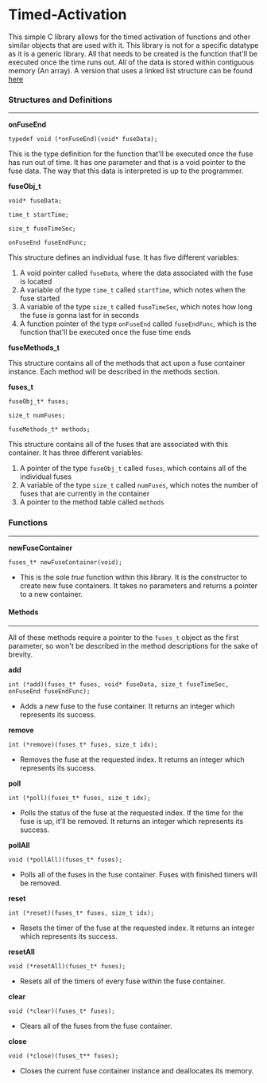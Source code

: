 # Timed-Activation

This simple C library allows for the timed activation of functions and other similar objects that are used with it. 
This library is not for a specific datatype as it is a generic library. All that needs to be created is the function 
that'll be executed once the time runs out. All of the data is stored within contiguous memory (An array). A version
that uses a linked list structure can be found [here](https://github.com/ManedManRicky/Timed-Activation-Linked-List)

### Structures and Definitions
---
**onFuseEnd**

` typedef void (*onFuseEnd)(void* fuseData); `

This is the type definition for the function that'll be executed once the fuse has run out of time. It has one 
parameter and that is a void pointer to the fuse data. The way that this data is interpreted is up to the programmer.

**fuseObj_t**

`void* fuseData;`

`time_t startTime;`

`size_t fuseTimeSec;`

`onFuseEnd fuseEndFunc;`

This structure defines an individual fuse. It has five different variables:
1. A void pointer called `fuseData`, where the data associated with the fuse is located
2. A variable of the type `time_t` called `startTime`, which notes when the fuse started
3. A variable of the type `size_t` called `fuseTimeSec`, which notes how long the fuse is gonna last for in seconds
4. A function pointer of the type `onFuseEnd` called `fuseEndFunc`, which is the function that'll be executed once the fuse time ends 

**fuseMethods_t**

This structure contains all of the methods that act upon a fuse container instance. Each method will be described 
in the methods section.

**fuses_t**

`fuseObj_t* fuses;`

`size_t numFuses;`

`fuseMethods_t* methods;`

This structure contains all of the fuses that are associated with this container. It has three different variables: 
1. A pointer of the type `fuseObj_t` called `fuses`, which contains all of the individual fuses
2. A variable of the type `size_t` called `numFuses`, which notes the number of fuses that are currently in the container
3. A pointer to the method table called `methods`

### Functions
----
**newFuseContainer**

` fuses_t* newFuseContainer(void); `
- This is the sole *true* function within this library. It is the constructor to create new fuse containers. It takes no 
parameters and returns a pointer to a new container.

#### Methods
----
All of these methods require a pointer to the `fuses_t` object as the first parameter, so won't be described in the 
method descriptions for the sake of brevity.

**add**

`int (*add)(fuses_t* fuses, void* fuseData, size_t fuseTimeSec, onFuseEnd fuseEndFunc);`
- Adds a new fuse to the fuse container. It returns an integer which represents its success.

**remove**

`int (*remove)(fuses_t* fuses, size_t idx);`
- Removes the fuse at the requested index. It returns an integer which represents its success.

**poll**

`int (*poll)(fuses_t* fuses, size_t idx);`
- Polls the status of the fuse at the requested index. If the time for the fuse is up, it'll be removed. It returns an 
integer which represents its success.

**pollAll**

`void (*pollAll)(fuses_t* fuses);`
- Polls all of the fuses in the fuse container. Fuses with finished timers will be removed.

**reset**

`int (*reset)(fuses_t* fuses, size_t idx);`
- Resets the timer of the fuse at the requested index. It returns an integer which represents its success.

**resetAll**

`void (*resetAll)(fuses_t* fuses);`
- Resets all of the timers of every fuse within the fuse container.

**clear**

`void (*clear)(fuses_t* fuses);`
- Clears all of the fuses from the fuse container.

**close**

`void (*close)(fuses_t** fuses);`
- Closes the current fuse container instance and deallocates its memory.
